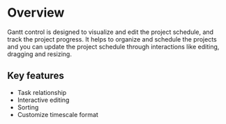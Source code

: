 # Overview

Gantt control is designed to visualize and edit the project schedule, and track the project progress. It helps to organize and schedule the projects and you can update the project schedule through interactions like editing, dragging and resizing.

## Key features

* Task relationship
* Interactive editing
* Sorting
* Customize timescale format
